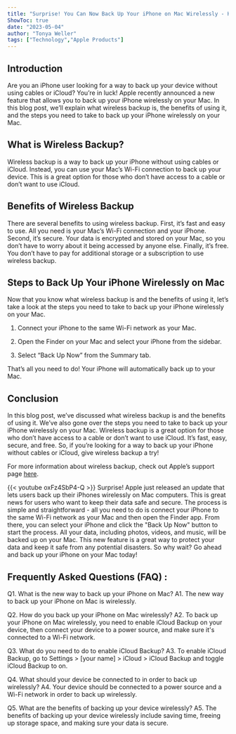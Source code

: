```yaml
---
title: "Surprise! You Can Now Back Up Your iPhone on Mac Wirelessly - Here's How!"
ShowToc: true 
date: "2023-05-04"
author: "Tonya Weller" 
tags: ["Technology","Apple Products"]
---
```

## Introduction

Are you an iPhone user looking for a way to back up your device without using cables or iCloud? You’re in luck! Apple recently announced a new feature that allows you to back up your iPhone wirelessly on your Mac. In this blog post, we’ll explain what wireless backup is, the benefits of using it, and the steps you need to take to back up your iPhone wirelessly on your Mac.

## What is Wireless Backup?

Wireless backup is a way to back up your iPhone without using cables or iCloud. Instead, you can use your Mac’s Wi-Fi connection to back up your device. This is a great option for those who don’t have access to a cable or don’t want to use iCloud.

## Benefits of Wireless Backup

There are several benefits to using wireless backup. First, it’s fast and easy to use. All you need is your Mac’s Wi-Fi connection and your iPhone. Second, it’s secure. Your data is encrypted and stored on your Mac, so you don’t have to worry about it being accessed by anyone else. Finally, it’s free. You don’t have to pay for additional storage or a subscription to use wireless backup.

## Steps to Back Up Your iPhone Wirelessly on Mac

Now that you know what wireless backup is and the benefits of using it, let’s take a look at the steps you need to take to back up your iPhone wirelessly on your Mac. 

1. Connect your iPhone to the same Wi-Fi network as your Mac. 

2. Open the Finder on your Mac and select your iPhone from the sidebar. 

3. Select “Back Up Now” from the Summary tab.

That’s all you need to do! Your iPhone will automatically back up to your Mac.

## Conclusion

In this blog post, we’ve discussed what wireless backup is and the benefits of using it. We’ve also gone over the steps you need to take to back up your iPhone wirelessly on your Mac. Wireless backup is a great option for those who don’t have access to a cable or don’t want to use iCloud. It’s fast, easy, secure, and free. So, if you’re looking for a way to back up your iPhone without cables or iCloud, give wireless backup a try! 

For more information about wireless backup, check out Apple’s support page [here](https://support.apple.com/en-us/HT204518).

{{< youtube oxFz4SbP4-Q >}} 
Surprise! Apple just released an update that lets users back up their iPhones wirelessly on Mac computers. This is great news for users who want to keep their data safe and secure. The process is simple and straightforward - all you need to do is connect your iPhone to the same Wi-Fi network as your Mac and then open the Finder app. From there, you can select your iPhone and click the "Back Up Now" button to start the process. All your data, including photos, videos, and music, will be backed up on your Mac. This new feature is a great way to protect your data and keep it safe from any potential disasters. So why wait? Go ahead and back up your iPhone on your Mac today!

## Frequently Asked Questions (FAQ) :
Q1. What is the new way to back up your iPhone on Mac?
A1. The new way to back up your iPhone on Mac is wirelessly.

Q2. How do you back up your iPhone on Mac wirelessly?
A2. To back up your iPhone on Mac wirelessly, you need to enable iCloud Backup on your device, then connect your device to a power source, and make sure it's connected to a Wi-Fi network.

Q3. What do you need to do to enable iCloud Backup?
A3. To enable iCloud Backup, go to Settings > [your name] > iCloud > iCloud Backup and toggle iCloud Backup to on.

Q4. What should your device be connected to in order to back up wirelessly?
A4. Your device should be connected to a power source and a Wi-Fi network in order to back up wirelessly.

Q5. What are the benefits of backing up your device wirelessly?
A5. The benefits of backing up your device wirelessly include saving time, freeing up storage space, and making sure your data is secure.


